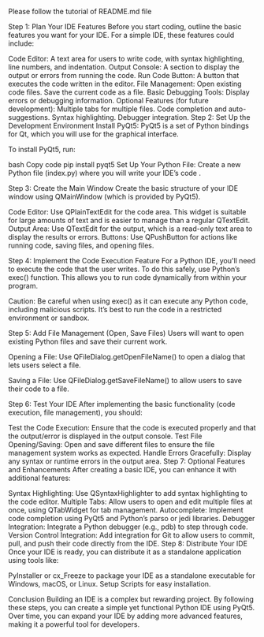 Please follow the tutorial of README.md file

Step 1: Plan Your IDE Features
Before you start coding, outline the basic features you want for your IDE. For a simple IDE, these features could include:

Code Editor: A text area for users to write code, with syntax highlighting, line numbers, and indentation.
Output Console: A section to display the output or errors from running the code.
Run Code Button: A button that executes the code written in the editor.
File Management:
Open existing code files.
Save the current code as a file.
Basic Debugging Tools: Display errors or debugging information.
Optional Features (for future development):
Multiple tabs for multiple files.
Code completion and auto-suggestions.
Syntax highlighting.
Debugger integration.
Step 2: Set Up the Development Environment
Install PyQt5: PyQt5 is a set of Python bindings for Qt, which you will use for the graphical interface.

To install PyQt5, run:

bash
Copy code
pip install pyqt5
Set Up Your Python File: Create a new Python file (index.py) where you will write your IDE’s code .

Step 3: Create the Main Window
Create the basic structure of your IDE window using QMainWindow (which is provided by PyQt5).

Code Editor: Use QPlainTextEdit for the code area. This widget is suitable for large amounts of text and is easier to manage than a regular QTextEdit.
Output Area: Use QTextEdit for the output, which is a read-only text area to display the results or errors.
Buttons: Use QPushButton for actions like running code, saving files, and opening files.

Step 4: Implement the Code Execution Feature
For a Python IDE, you'll need to execute the code that the user writes. To do this safely, use Python’s exec() function. This allows you to run code dynamically from within your program.

Caution: Be careful when using exec() as it can execute any Python code, including malicious scripts. It’s best to run the code in a restricted environment or sandbox.

Step 5: Add File Management (Open, Save Files)
Users will want to open existing Python files and save their current work.

Opening a File: Use QFileDialog.getOpenFileName() to open a dialog that lets users select a file.

Saving a File: Use QFileDialog.getSaveFileName() to allow users to save their code to a file.

Step 6: Test Your IDE
After implementing the basic functionality (code execution, file management), you should:

Test the Code Execution: Ensure that the code is executed properly and that the output/error is displayed in the output console.
Test File Opening/Saving: Open and save different files to ensure the file management system works as expected.
Handle Errors Gracefully: Display any syntax or runtime errors in the output area.
Step 7: Optional Features and Enhancements
After creating a basic IDE, you can enhance it with additional features:

Syntax Highlighting: Use QSyntaxHighlighter to add syntax highlighting to the code editor.
Multiple Tabs: Allow users to open and edit multiple files at once, using QTabWidget for tab management.
Autocomplete: Implement code completion using PyQt5 and Python’s parso or jedi libraries.
Debugger Integration: Integrate a Python debugger (e.g., pdb) to step through code.
Version Control Integration: Add integration for Git to allow users to commit, pull, and push their code directly from the IDE.
Step 8: Distribute Your IDE
Once your IDE is ready, you can distribute it as a standalone application using tools like:

PyInstaller or cx_Freeze to package your IDE as a standalone executable for Windows, macOS, or Linux.
Setup Scripts for easy installation.

Conclusion
Building an IDE is a complex but rewarding project. By following these steps, you can create a simple yet functional Python IDE using PyQt5. Over time, you can expand your IDE by adding more advanced features, making it a powerful tool for developers.
